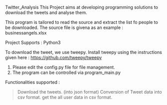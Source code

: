 Twitter_Analysis
This Project aims at developing programming solutions to download the tweets and analyse them.

This program is tailored to read the source and extract the list fo people to be downloaded.
The source file is givena as an example : businessangels.xlsx

Project Supports : Python3

To download the tweet, we use tweepy.
Install tweepy using the instructions given here : https://github.com/tweepy/tweepy

1. Please edit the config.py file for file management.
2. The program can be controlled via program_main.py

Functionalities supported :
> Download the tweets. (into json format)
> Conversion of Tweet data into csv format.
> get the all user data in csv format.







